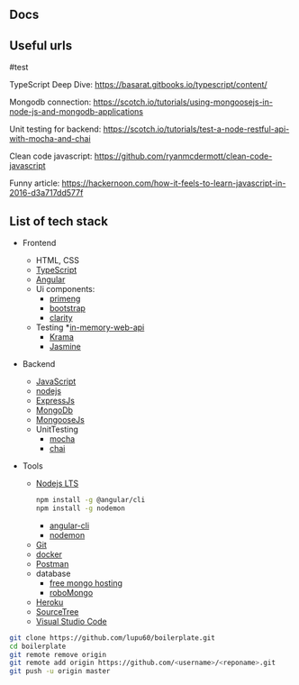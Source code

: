 ## Docs
## Useful urls
#test

TypeScript Deep Dive:   https://basarat.gitbooks.io/typescript/content/

Mongodb connection: https://scotch.io/tutorials/using-mongoosejs-in-node-js-and-mongodb-applications

Unit testing for backend: https://scotch.io/tutorials/test-a-node-restful-api-with-mocha-and-chai

Clean code javascript: https://github.com/ryanmcdermott/clean-code-javascript

Funny article: https://hackernoon.com/how-it-feels-to-learn-javascript-in-2016-d3a717dd577f

## List of tech stack

* Frontend
    * HTML, CSS
    * [TypeScript](https://www.typescriptlang.org/)
    * [Angular](https://angular.io/)
    * Ui components:
      * [primeng](https://www.primefaces.org/primeng/#/)
      * [bootstrap](https://getbootstrap.com/)
      * [clarity](https://vmware.github.io/clarity/)
    * Testing
      *[in-memory-web-api](https://github.com/angular/in-memory-web-api)
      * [Krama](https://karma-runner.github.io/2.0/index.html)
      * [Jasmine](https://jasmine.github.io/)

* Backend
  * [JavaScript](https://www.javascript.com/)
  * [nodejs](https://nodejs.org/)
  * [ExpressJs](https://expressjs.com/)
  * [MongoDb](https://www.mongodb.com/)
  * [MongooseJs](http://mongoosejs.com/)
  * UnitTesting
    * [mocha](https://mochajs.org/)
    * [chai](http://chaijs.com/)

* Tools
   * [Nodejs LTS](https://nodejs.org/en/)
     ```sh
     npm install -g @angular/cli
     npm install -g nodemon
     ```
     * [angular-cli](https://github.com/angular/angular-cli)
     * [nodemon](https://nodemon.io/)
   * [Git](https://git-scm.com/)
   * [docker](https://www.docker.com/)
   * [Postman](https://www.getpostman.com/)
   * database
       * [free mongo hosting](https://mlab.com/)
       * [roboMongo](https://robomongo.org/)
   * [Heroku](https://www.heroku.com/home)
   * [SourceTree](https://www.sourcetreeapp.com/)
   * [Visual Studio Code](https://code.visualstudio.com/)


```sh
git clone https://github.com/lupu60/boilerplate.git
cd boilerplate
git remote remove origin
git remote add origin https://github.com/<username>/<reponame>.git
git push -u origin master
```